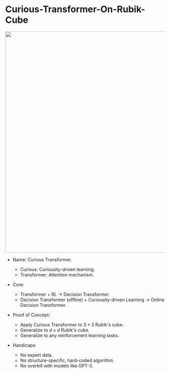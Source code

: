 # Curious-Transformer-On-Rubik-Cube


<p align="center">
<img src="https://wallpaperaccess.com/full/1949972.jpg"
     width="700" />
</p>

- Name: Curious Transformer.
     - Curious: Curiousity-driven learning.
     - Transformer: Attention mechanism.
     
- Core:
     - Transformer + RL $\rightarrow$ Decision Transformer.
     - Decision Transformer (offline) + Curiousity-driven Learning $\rightarrow$ Online Decision Transformer.

- Proof of Concept:
     - Apply Curious Transformer to $3 \times 3$ Rubik's cube.
     - Generalize to $d \times d$ Rubik's cube.
     - Generalize to any reinforcement learning tasks.

- Handicaps:
     - No expert data.
     - No structure-specific, hard-coded algorithm.
     - No overkill with models like GPT-3.

